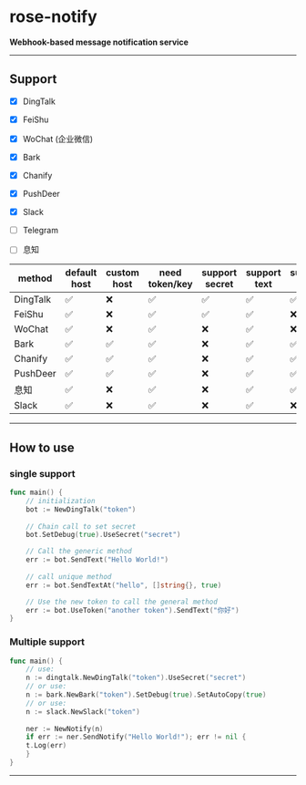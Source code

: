 # rose-notify

**Webhook-based message notification service**

----

## Support

- [x] DingTalk
- [x] FeiShu
- [x] WoChat (企业微信)
- [x] Bark
- [x] Chanify
- [x] PushDeer
- [x] Slack
- [ ] Telegram
- [ ] 息知


| method   | default host | custom host | need token/key | support secret | support text | support title | support markdown | details |
|----------| --- |-------------| --- | --- | --- | --- | --- | --- |
| DingTalk | ✅ | ❌           | ✅ | ✅ | ✅ | ✅ | ✅ | [README](dingtalk/README.md) |
| FeiShu   | ✅ | ❌           | ✅ | ✅ | ✅ | ❌ | ❌ | [README](feishu/README.md) |
| WoChat   | ✅ | ❌           | ✅ | ❌ | ✅ | ❌ | ✅ | [README](wochat/README.md) |
| Bark     | ✅ | ✅           | ✅ | ❌ | ✅ | ✅ | ❌ | [README](bark/README.md) |
| Chanify  | ✅ | ✅           | ✅ | ❌ | ✅ | ✅ | ❌ | [README](chanify/README.md) |
| PushDeer | ✅ | ✅           | ✅ | ❌ | ✅ | ✅ | ✅ | [README](pushdeer/README.md) |
| 息知      | ✅ | ❌           | ✅ | ❌ | ✅ | ✅ | ✅ | [README](xizhi/README.md) |
| Slack    | ✅ | ❌           | ✅ | ❌ | ✅ | ❌ | ❌ | [README](slack/README.md) |


----

## How to use

### single support

```go
func main() {
	// initialization
	bot := NewDingTalk("token")
	
	// Chain call to set secret
	bot.SetDebug(true).UseSecret("secret")

	// Call the generic method
	err := bot.SendText("Hello World!")
	
	// call unique method
	err := bot.SendTextAt("hello", []string{}, true)

	// Use the new token to call the general method
	err := bot.UseToken("another token").SendText("你好")
}
```


### Multiple support

```go
func main() {
    // use:
    n := dingtalk.NewDingTalk("token").UseSecret("secret")
    // or use:
    n := bark.NewBark("token").SetDebug(true).SetAutoCopy(true)
    // or use: 
    n := slack.NewSlack("token")
    
    ner := NewNotify(n)
    if err := ner.SendNotify("Hello World!"); err != nil {
    t.Log(err)
    }
}

```

----
